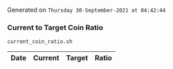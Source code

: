 Generated on `Thursday 30-September-2021 at 04:42:44`

### Current to Target Coin Ratio
`current_coin_ratio.sh`

Date|Current|Target|Ratio
---|---|---|---
